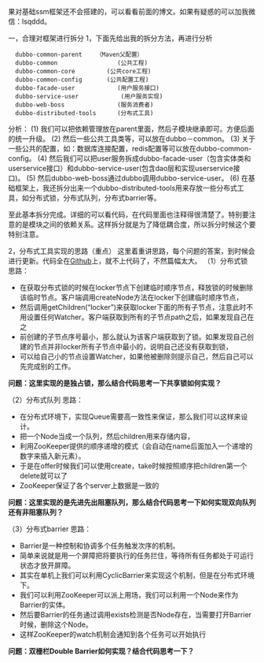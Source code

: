 果对基础ssm框架还不会搭建的，可以看看前面的博文。如果有疑惑的可以加我微信：lsqddd。

一，合理对框架进行拆分
1，下面先给出我的拆分方法，再进行分析

      dubbo-common-parent    （Maven父配置）
      dubbo-common                 (公共工程)
      dubbo-common-core         (公共core工程)
      dubbo-common-config       (公共配置工程)
      dubbo-facade-user            (用户服务接口)
      dubbo-service-user            (用户服务实现)
      dubbo-web-boss               (服务消费者)
      dubbo-distributed-tools      (分布式工具)

分析：
(1) 我们可以把依赖管理放在parent里面，然后子模块继承即可。方便后面的统一升级。
(2) 然后一些公共工具类等，可以放在dubbo－common。
(3) 关于一些公共的配置，如：数据库连接配置，redis配置等可以放在dubbo-common-config。
(4) 然后我们可以把user服务拆成dubbo-facade-user（包含实体类和userservice接口）和dubbo-service-user(包含dao层和实现userservice接口)。
(5) 然后dubbo-web-boss通过dubbo调用dubbo-service-user。
(6) 在基础框架上，我还拆分出来一个dubbo-distributed-tools用来存放一些分布式工具，如分布式锁，分布式队列，分布式barrier等。

至此基本拆分完成。详细的可以看代码，在代码里面也注释得很清楚了。特别要注意的是模块之间的依赖关系。这样拆分就是为了降低耦合度，所以拆分时候这个要特别注意。


2，分布式工具实现的思路（重点）
这里着重讲思路，每个问题的答案，到时候会进行更新。代码全在[Github](https://github.com/wacxt/dubbo-ssm-framework)上，就不上代码了，不然篇幅太大。
（1）分布式锁
思路：
 * 在获取分布式锁的时候在locker节点下创建临时顺序节点，释放锁的时候删除该临时节点。客户端调用createNode方法在locker下创建临时顺序节点，
 * 然后调用getChildren(“locker”)来获取locker下面的所有子节点，注意此时不用设置任何Watcher。客户端获取到所有的子节点path之后，如果发现自己在之
 * 前创建的子节点序号最小，那么就认为该客户端获取到了锁。如果发现自己创建的节点并非locker所有子节点中最小的，说明自己还没有获取到锁，
 * 可以给自己小的节点设置Watcher，如果他被删除则提示自己，然后自己可以先完成别的工作。
 
 **问题：这里实现的是独占锁，那么结合代码思考一下共享锁如何实现？**

（2）分布式队列
思路：
* 在分布式环境下，实现Queue需要高一致性来保证，那么我们可以这样来设计。
 * 把一个Node当成一个队列，然后children用来存储内容，
 * 利用ZooKeeper提供的顺序递增的模式（会自动在name后面加入一个递增的数字来插入新元素）。
 * 于是在offer时候我们可以使用create，take时候按照顺序把children第一个delete就可以了
 * ZooKeeper保证了各个server上数据是一致的

**问题：这里实现的是先进先出阻塞队列，那么结合代码思考一下如何实现双向队列还有非阻塞队列？**

（3）分布式barrier
思路：
* Barrier是一种控制和协调多个任务触发次序的机制。
 * 简单来说就是用一个屏障把将要执行的任务拦住，等待所有任务都处于可运行状态才放开屏障。
 * 其实在单机上我们可以利用CyclicBarrier来实现这个机制，但是在分布式环境下。
 * 我们可以利用ZooKeeper可以派上用场，我们可以利用一个Node来作为Barrier的实体。
 * 然后要Barrier的任务通过调用exists检测是否Node存在，当需要打开Barrier时候，删除这个Node。
 * 这样ZooKeeper的watch机制会通知到各个任务可以开始执行 
 
 **问题：双栅栏Double Barrier如何实现？结合代码思考一下？**